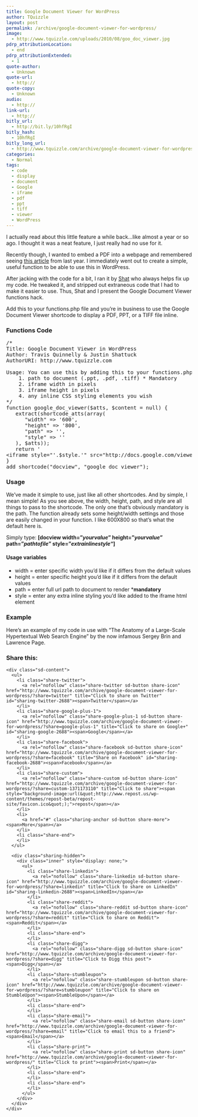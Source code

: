```yaml
---
title: Google Document Viewer for WordPress
author: TQuizzle
layout: post
permalink: /archive/google-document-viewer-for-wordpress/
image:
  - http://www.tquizzle.com/uploads/2010/08/goo_doc_viewer.jpg
pdrp_attributionLocation:
  - end
pdrp_attributionExtended:
  - 1
quote-author:
  - Unknown
quote-url:
  - http://
quote-copy:
  - Unknown
audio:
  - http://
link-url:
  - http://
bitly_url:
  - http://bit.ly/10hfRgI
bitly_hash:
  - 10hfRgI
bitly_long_url:
  - http://www.tquizzle.com/archive/google-document-viewer-for-wordpress/
categories:
  - Normal
tags:
  - code
  - display
  - document
  - Google
  - iframe
  - pdf
  - ppt
  - tiff
  - viewer
  - WordPress
---
```

I actually read about this little feature a while back&#8230;like almost a year or so ago. I thought it was a neat feature, I just really had no use for it.

Recently though, I wanted to embed a PDF into a webpage and remembered seeing <a rel="nofollow" target="_blank" href="http://googlesystem.blogspot.com/2009/09/embeddable-google-document-viewer.html">this article</a> from last year. I immediately went out to create a simple, useful function to be able to use this in WordPress.

<!--more-->

After jacking with the code for a bit, I ran it by <a rel="nofollow" target="_blank" href="http://justinshattuck.com">Shat</a> who always helps fix up my code. He tweaked it, and stripped out extraneous code that I had to make it easier to use. Thus, Shat and I present the Google Document Viewer functions hack.

Add this to your functions.php file and you&#8217;re in business to use the Google Document Viewer shortcode to display a PDF, PPT, or a TIFF file inline.

### Functions Code

<pre class="brush: php; collapse: false; title: ; toolbar: false; wrap-lines: true; notranslate" title="">/*
Title: Google Document Viewer in WordPress
Author: Travis Quinnelly &amp; Justin Shattuck
AuthorURI: http://www.tquizzle.com

Usage: You can use this by adding this to your functions.php file in your WordPress theme directory and passing it variables.
	1. path to document (.ppt, .pdf, .tiff) * Mandatory
	2. iframe width in pixels
	3. iframe height in pixels
	4. any inline CSS styling elements you wish
*/
function google_doc_viewer($atts, $content = null) {
   extract(shortcode_atts(array(
      "width" =&gt; '600',
      "height" =&gt; '800',
      "path" =&gt; '',
      "style" =&gt; ''
   ), $atts));
   return '
&lt;iframe style="'.$style.'" src="http://docs.google.com/viewer?url='.$path.'&embedded=true" frameborder="0" width="'.$width.'" height="'.$height.'"&gt;&lt;/iframe&gt;';
}
add_shortcode("docview", "google_doc_viewer");</pre>

### Usage

We&#8217;ve made it simple to use, just like all other shortcodes. And by simple, I mean simple! As you see above, the width, height, path, and style are all things to pass to the shortcode. The only one that&#8217;s obviously mandatory is the path. The function already sets some height/width settings and those are easily changed in your function. I like 600X800 so that&#8217;s what the default here is.

Simply type: **&#91;docview width=&#8221;*yourvalue*&#8221; height=&#8221;*yourvalue*&#8221; path=&#8221;*pathtofile*&#8221; style=&#8221;*extrainlinestyle*&#8220;]**

#### Usage variables

*   width = enter specific width you&#8217;d like if it differs from the default values
*   height = enter specific height you&#8217;d like if it differs from the default values
*   path = enter full url path to document to render ***mandatory**
*   style = enter any extra inline styling you&#8217;d like added to the iframe html element

### Example

Here&#8217;s an example of my code in use with &#8220;The Anatomy of a Large-Scale Hypertextual Web Search Engine&#8221; by the now infamous Sergey Brin and Lawrence Page.  


<div class="sharedaddy sd-sharing-enabled">
  <div class="robots-nocontent sd-block sd-social sd-social-icon-text sd-sharing">
    <h3 class="sd-title">
      Share this:
    </h3>
    
    <div class="sd-content">
      <ul>
        <li class="share-twitter">
          <a rel="nofollow" class="share-twitter sd-button share-icon" href="http://www.tquizzle.com/archive/google-document-viewer-for-wordpress/?share=twitter" title="Click to share on Twitter" id="sharing-twitter-2688"><span>Twitter</span></a>
        </li>
        <li class="share-google-plus-1">
          <a rel="nofollow" class="share-google-plus-1 sd-button share-icon" href="http://www.tquizzle.com/archive/google-document-viewer-for-wordpress/?share=google-plus-1" title="Click to share on Google+" id="sharing-google-2688"><span>Google</span></a>
        </li>
        <li class="share-facebook">
          <a rel="nofollow" class="share-facebook sd-button share-icon" href="http://www.tquizzle.com/archive/google-document-viewer-for-wordpress/?share=facebook" title="Share on Facebook" id="sharing-facebook-2688"><span>Facebook</span></a>
        </li>
        <li class="share-custom">
          <a rel="nofollow" class="share-custom sd-button share-icon" href="http://www.tquizzle.com/archive/google-document-viewer-for-wordpress/?share=custom-1371173110" title="Click to share"><span style="background-image:url(&quot;http://www.repost.us/wp-content/themes/repost-beta/repost-site/favicon.ico&quot;);">repost</span></a>
        </li>
        <li>
          <a href="#" class="sharing-anchor sd-button share-more"><span>More</span></a>
        </li>
        <li class="share-end">
        </li>
      </ul>
      
      <div class="sharing-hidden">
        <div class="inner" style="display: none;">
          <ul>
            <li class="share-linkedin">
              <a rel="nofollow" class="share-linkedin sd-button share-icon" href="http://www.tquizzle.com/archive/google-document-viewer-for-wordpress/?share=linkedin" title="Click to share on LinkedIn" id="sharing-linkedin-2688"><span>LinkedIn</span></a>
            </li>
            <li class="share-reddit">
              <a rel="nofollow" class="share-reddit sd-button share-icon" href="http://www.tquizzle.com/archive/google-document-viewer-for-wordpress/?share=reddit" title="Click to share on Reddit"><span>Reddit</span></a>
            </li>
            <li class="share-end">
            </li>
            <li class="share-digg">
              <a rel="nofollow" class="share-digg sd-button share-icon" href="http://www.tquizzle.com/archive/google-document-viewer-for-wordpress/?share=digg" title="Click to Digg this post"><span>Digg</span></a>
            </li>
            <li class="share-stumbleupon">
              <a rel="nofollow" class="share-stumbleupon sd-button share-icon" href="http://www.tquizzle.com/archive/google-document-viewer-for-wordpress/?share=stumbleupon" title="Click to share on StumbleUpon"><span>StumbleUpon</span></a>
            </li>
            <li class="share-end">
            </li>
            <li class="share-email">
              <a rel="nofollow" class="share-email sd-button share-icon" href="http://www.tquizzle.com/archive/google-document-viewer-for-wordpress/?share=email" title="Click to email this to a friend"><span>Email</span></a>
            </li>
            <li class="share-print">
              <a rel="nofollow" class="share-print sd-button share-icon" href="http://www.tquizzle.com/archive/google-document-viewer-for-wordpress/" title="Click to print"><span>Print</span></a>
            </li>
            <li class="share-end">
            </li>
            <li class="share-end">
            </li>
          </ul>
        </div>
      </div>
    </div>
  </div>
</div>